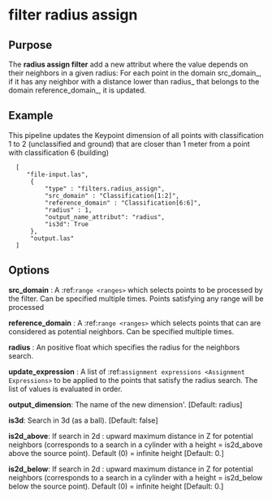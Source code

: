 # filter radius assign

Purpose
---------------------------------------------------------------------------------------------------------

The **radius assign filter** add a new attribut where the value depends on their neighbors in a given radius: For each point in the domain src_domain_, if it has any neighbor with a distance lower than radius_ that belongs to the domain reference_domain_, it is updated.


Example
---------------------------------------------------------------------------------------------------------

This pipeline updates the Keypoint dimension of all points with classification 1 to 2 (unclassified and ground) that are closer than 1 meter from a point with classification 6 (building)


```
  [
     "file-input.las",
      {
          "type" : "filters.radius_assign",
          "src_domain" : "Classification[1:2]",
          "reference_domain" : "Classification[6:6]",
          "radius" : 1,
	  	  "output_name_attribut": "radius",
	  	  "is3d": True
      },
      "output.las"
  ]
```

Options
---------------------------------------------------------------------------------------------------------------------------------------------------------------------

**src_domain** :
  A :ref:`range <ranges>` which selects points to be processed by the filter. Can be specified multiple times.  Points satisfying any range will be processed

**reference_domain** :
  A :ref:`range <ranges>` which selects points that can are considered as potential neighbors. Can be specified multiple times.

**radius** :
  An positive float which specifies the radius for the neighbors search.

**update_expression** :
  A list of :ref:`assignment expressions <Assignment Expressions>` to be applied to the points that satisfy the radius search. The list of values is evaluated in order.

**output_dimension**: The name of the new dimension'. [Default: radius]

**is3d**: Search in 3d (as a ball). [Default: false]

**is2d_above**: If search in 2d : upward maximum distance in Z for potential neighbors (corresponds to a search in a cylinder with a height = is2d_above above the source point). Default (0) = infinite height [Default: 0.]

**is2d_below**: If search in 2d : upward maximum distance in Z for potential neighbors (corresponds to a search in a cylinder with a height = is2d_below below the source point). Default (0) = infinite height [Default: 0.]

